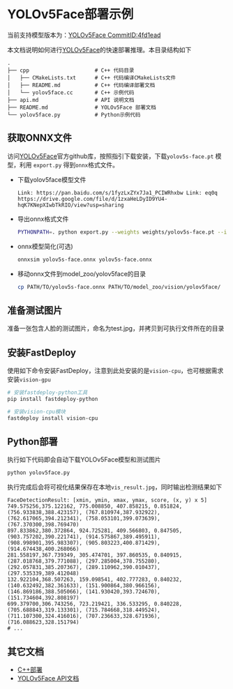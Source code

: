 # YOLOv5Face部署示例

当前支持模型版本为：[YOLOv5Face CommitID:4fd1ead](https://github.com/deepcam-cn/yolov5-face/commit/4fd1ead)

本文档说明如何进行[YOLOv5Face](https://github.com/deepcam-cn/yolov5-face)的快速部署推理。本目录结构如下

```
.
├── cpp                     # C++ 代码目录
│   ├── CMakeLists.txt      # C++ 代码编译CMakeLists文件
│   ├── README.md           # C++ 代码编译部署文档
│   └── yolov5face.cc       # C++ 示例代码
├── api.md                  # API 说明文档
├── README.md               # YOLOv5Face 部署文档
└── yolov5face.py           # Python示例代码
```

## 获取ONNX文件

访问[YOLOv5Face](https://github.com/deepcam-cn/yolov5-face)官方github库，按照指引下载安装，下载`yolov5s-face.pt` 模型，利用 `export.py` 得到`onnx`格式文件。

* 下载yolov5face模型文件
  ```
  Link: https://pan.baidu.com/s/1fyzLxZYx7Ja1_PCIWRhxbw Link: eq0q  
  https://drive.google.com/file/d/1zxaHeLDyID9YU4-hqK7KNepXIwbTkRIO/view?usp=sharing
  ```

* 导出onnx格式文件
  ```bash
  PYTHONPATH=. python export.py --weights weights/yolov5s-face.pt --img_size 640 640 --batch_size 1  
  ```
* onnx模型简化(可选)
  ```bash
  onnxsim yolov5s-face.onnx yolov5s-face.onnx
  ```
* 移动onnx文件到model_zoo/yolov5face的目录
  ```bash
  cp PATH/TO/yolov5s-face.onnx PATH/TO/model_zoo/vision/yolov5face/
  ```



## 准备测试图片
准备一张包含人脸的测试图片，命名为test.jpg，并拷贝到可执行文件所在的目录

## 安装FastDeploy

使用如下命令安装FastDeploy，注意到此处安装的是`vision-cpu`，也可根据需求安装`vision-gpu`
```bash
# 安装fastdeploy-python工具
pip install fastdeploy-python

# 安装vision-cpu模块
fastdeploy install vision-cpu
```

## Python部署

执行如下代码即会自动下载YOLOv5Face模型和测试图片
```bash
python yolov5face.py
```

执行完成后会将可视化结果保存在本地`vis_result.jpg`，同时输出检测结果如下
```
FaceDetectionResult: [xmin, ymin, xmax, ymax, score, (x, y) x 5]
749.575256,375.122162, 775.008850, 407.858215, 0.851824, (756.933838,388.423157), (767.810974,387.932922), (762.617065,394.212341), (758.053101,399.073639), (767.370300,398.769470)
897.833862,380.372864, 924.725281, 409.566803, 0.847505, (903.757202,390.221741), (914.575867,389.495911), (908.998901,395.983307), (905.803223,400.871429), (914.674438,400.268066)
281.558197,367.739349, 305.474701, 397.860535, 0.840915, (287.018768,379.771088), (297.285004,378.755280), (292.057831,385.207367), (289.110962,390.010437), (297.535339,389.412048)
132.922104,368.507263, 159.098541, 402.777283, 0.840232, (140.632492,382.361633), (151.900864,380.966156), (146.869186,388.505066), (141.930420,393.724670), (151.734604,392.808197)
699.379700,306.743256, 723.219421, 336.533295, 0.840228, (705.688843,319.133301), (715.784668,318.449524), (711.107300,324.416016), (707.236633,328.671936), (716.088623,328.151794)
# ...
```

## 其它文档

- [C++部署](./cpp/README.md)
- [YOLOv5Face API文档](./api.md)
